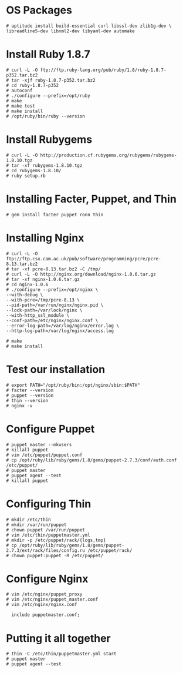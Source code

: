 OS Packages
===========

    # aptitude install build-essential curl libssl-dev zlib1g-dev \
    libreadline5-dev libxml2-dev libyaml-dev automake


Install Ruby 1.8.7
==================

    # curl -L -O ftp://ftp.ruby-lang.org/pub/ruby/1.8/ruby-1.8.7-p352.tar.bz2
    # tar -xjf ruby-1.8.7-p352.tar.bz2
    # cd ruby-1.8.7-p352
    # autoconf
    # ./configure --prefix=/opt/ruby
    # make
    # make test
    # make install
    # /opt/ruby/bin/ruby --version


Install Rubygems
================

    # curl -L -O http://production.cf.rubygems.org/rubygems/rubygems-1.8.10.tgz
    # tar -xf rubygems-1.8.10.tgz
    # cd rubygems-1.8.10/
    # ruby setup.rb


Installing Facter, Puppet, and Thin
===================================

    # gem install facter puppet ronn thin


Installing Nginx
================

    # curl -L -O ftp://ftp.csx.cam.ac.uk/pub/software/programming/pcre/pcre-8.13.tar.bz2
    # tar -xf pcre-8.13.tar.bz2 -C /tmp/
    # curl -L -O http://nginx.org/download/nginx-1.0.6.tar.gz
    # tar -xf nginx-1.0.6.tar.gz
    # cd nginx-1.0.6
    # ./configure --prefix=/opt/nginx \
    --with-debug \
    --with-pcre=/tmp/pcre-8.13 \
    --pid-path=/var/run/nginx/nginx.pid \
    --lock-path=/var/lock/nginx \
    --with-http_ssl_module \
    --conf-path=/etc/nginx/nginx.conf \
    --error-log-path=/var/log/nginx/error.log \
    --http-log-path=/var/log/nginx/access.log

    # make
    # make install


Test our installation
=====================

    # export PATH="/opt/ruby/bin:/opt/nginx/sbin:$PATH"
    # facter --version
    # puppet --version
    # thin --version
    # nginx -v


Configure Puppet
================

    # puppet master --mkusers
    # killall puppet
    # vim /etc/puppet/puppet.conf
    # cp /opt/ruby/lib/ruby/gems/1.8/gems/puppet-2.7.3/conf/auth.conf /etc/puppet/
    # puppet master
    # puppet agent --test
    # killall puppet


Configuring Thin
================

    # mkdir /etc/thin
    # mkdir /var/run/puppet
    # chown puppet /var/run/puppet
    # vim /etc/thin/puppetmaster.yml
    # mkdir -p /etc/puppet/rack/{logs,tmp}
    # cp /opt/ruby/lib/ruby/gems/1.8/gems/puppet-2.7.3/ext/rack/files/config.ru /etc/puppet/rack/
    # chown puppet:puppet -R /etc/puppet/


Configure Nginx
===============

    # vim /etc/nginx/puppet_proxy
    # vim /etc/nginx/puppet_master.conf
    # vim /etc/nginx/nginx.conf

      include puppetmaster.conf;


Putting it all together
=======================

    # thin -C /etc/thin/puppetmaster.yml start
    # puppet master
    # puppet agent --test